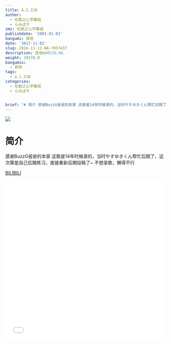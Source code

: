 ```yaml
---
title: A.I.210
author:
  - 伦敦之心字幕组
  - らみぱす
zmz: 伦敦之心字幕组
publishdate: '2001-01-03'
bangumi: 其他
date: '2017-11-02'
slug: 2016-11-12-NA-7057437
description: 其他&#8226;NA
weight: 29378.0
bangumis:
  - 其他
tags:
  - a.i.210
categories:
  - 伦敦之心字幕组
  - らみぱす


brief: "# 简介 感谢BuzzG爸爸的本家 这歌是14年时候录的，当时やすゆきくん帮忙后期了，这次算是自己后期练习，直接重新后期投稿了~ 不想录歌，懒得不行"
---
```

![](https://i.imgur.com/tK8ho3A.png)
# 简介  
感谢BuzzG爸爸的本家
这歌是14年时候录的，当时やすゆきくん帮忙后期了，这次算是自己后期练习，直接重新后期投稿了~
不想录歌，懒得不行

  [BILIBILI](https://www.bilibili.com/video/av7057437/)

<div class="vcontainer">  <iframe class='video' src="//www.bilibili.com/blackboard/player.html?aid=7057437" width="100%" height="500" frameborder="0" allowfullscreen="allowfullscreen"></iframe></div>
